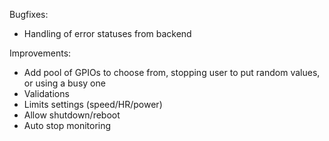 Bugfixes:
 - Handling of error statuses from backend


Improvements:
 - Add pool of GPIOs to choose from, stopping user to put random values, or using a busy one
 - Validations
 - Limits settings (speed/HR/power)
 - Allow shutdown/reboot
 - Auto stop monitoring
